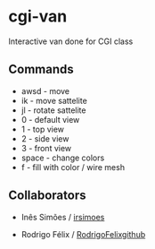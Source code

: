 # cgi-van
Interactive van done for CGI class

## Commands
  * awsd - move
  * ik - move sattelite
  * jl - rotate sattelite
  * 0 - default view
  * 1 - top view
  * 2 - side view
  * 3 - front view
  * space - change colors
  * f - fill with color / wire mesh
  
## Collaborators
  * Inês Simões / [irsimoes](https://github.com/irsimoes)
   
  * Rodrigo Félix / [RodrigoFelixgithub](https://github.com/RodrigoFelixgithub)


